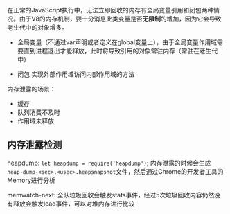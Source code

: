 在正常的JavaScript执行中，无法立即回收的内存有全局变量引用和闭包两种情况。由于V8的内存机制，要十分消息此类变量是否**无限制**的增加，因为它会导致老生代中的对象增多。

* 全局变量（不通过var声明或者定义在global变量上），由于全局变量作用域需要直到进程退出才能释放，此时将导致引用的对象常驻内存（常驻在老生代中）

* 闭包 实现外部作用域访问内部作用域的方法

内存泄露的场景：

* 缓存
* 队列消费不及时
* 作用域未释放

## 内存泄露检测

heapdump: `let heapdump = require('heapdump')`; 内存泄露的时候会生成`heap-dump-<sec>.<usec>.heapsnapshot`文件，然后通过Chrome的开发者工具的Memory进行分析

memwatch-next: 全队垃圾回收会触发stats事件，经过5次垃圾回收内容仍然没有释放会触发lead事件，可以对堆内存进行比较

